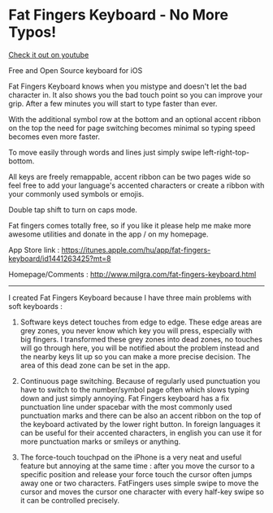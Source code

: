 # Fat Fingers Keyboard - No More Typos!

[Check it out on youtube](https://www.youtube.com/watch?v=HGBVBMO95N8)

Free and Open Source keyboard for iOS

Fat Fingers Keyboard knows when you mistype and doesn't let the bad character in. It also shows you the bad touch point so you can improve your grip. After a few minutes you will start to type faster than ever.

With the additional symbol row at the bottom and an optional accent ribbon on the top the need for page switching becomes minimal so typing speed becomes even more faster.

To move easily through words and lines just simply swipe left-right-top-bottom.

All keys are freely remappable, accent ribbon can be two pages wide so feel free to add your language's accented characters or create a ribbon with your commonly used symbols or emojis.

Double tap shift to turn on caps mode.

Fat fingers comes totally free, so if you like it please help me make more awesome utilities and donate in the app / on my homepage.

App Store link : <https://itunes.apple.com/hu/app/fat-fingers-keyboard/id1441263425?mt=8>

Homepage/Comments : <http://www.milgra.com/fat-fingers-keyboard.html>

---

I created Fat Fingers Keyboard because I have three main problems with soft keyboards :

1. Software keys detect touches from edge to edge. These edge areas are grey zones, you never know which key you will press, especially with big fingers. I transformed these grey zones into dead zones, no touches will go through here, you will be notified about the problem instead and the nearby keys lit up so you can make a more precise decision. The area of this dead zone can be set in the app.

2. Continuous page switching. Because of regularly used punctuation you have to switch to the number/symbol page often which slows typing down and just simply annoying. Fat Fingers keyboard has a fix punctuation line under spacebar with the most commonly used punctuation marks and there can be also an accent ribbon on the top of the keyboard activated by the lower right button. In foreign languages it can be useful for their accented characters, in english you can use it for more punctuation marks or smileys or anything.

3. The force-touch touchpad on the iPhone is a very neat and useful feature but annoying at the same time : after you move the cursor to a specific position and release your force touch the cursor often jumps away one or two characters. FatFingers uses simple swipe to move the cursor and moves the cursor one character with every half-key swipe so it can be controlled precisely.
